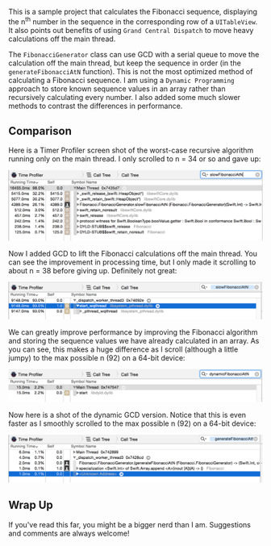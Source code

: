 This is a sample project that calculates the Fibonacci sequence, displaying the n<sup>th</sup> number in the sequence in the corresponding row of a `UITableView`. It also points out benefits of using `Grand Central Dispatch` to move heavy calculations off the main thread.

The `FibonacciGenerator` class can use GCD with a serial queue to move the calculation off the main thread, but keep the sequence in order (in the `generateFibonacciAtN` function). This is not the most optimized method of calculating a Fibonacci sequence. I am using a `Dynamic Programming` approach to store known sequence values in an array rather than recursively calculating every number. I also added some much slower methods to contrast the differences in performance.

## Comparison ##

Here is a Timer Profiler screen shot of the worst-case recursive algorithm running only on the main thread. I only scrolled to n = 34 or so and gave up:

![Alt text](SLOW_version.png)

Now I added GCD to lift the Fibonacci calculations off the main thread. You can see the improvement in processing time, but I only made it scrolling to about n = 38 before giving up. Definitely not great:

![Alt text](recursive_GCD_version.png)

We can greatly improve performance by improving the Fibonacci algorithm and storing the sequence values we have already calculated in an array. As you can see, this makes a huge difference as I scroll (although a little jumpy) to the max possible n (92) on a 64-bit device:

![Alt text](dynamic_noGCD_version.png)

Now here is a shot of the dynamic GCD version. Notice that this is even faster as I smoothly scrolled to the max possible n (92) on a 64-bit device:

![Alt text](GCD_version.png)

## Wrap Up ##

If you've read this far, you might be a bigger nerd than I am. Suggestions and comments are always welcome!

